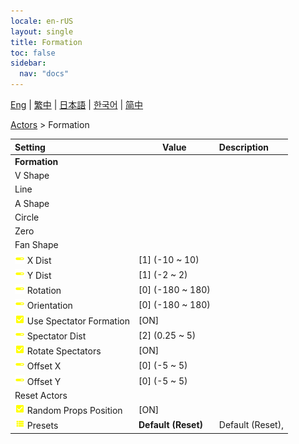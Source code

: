 ```yaml
---
locale: en-rUS
layout: single
title: Formation
toc: false
sidebar:
  nav: "docs"
---
```

[Eng](/dancexr/menu/2025.4/actors/formation) | [繁中](/tw/dancexr/menu/2025.4/actors/formation) | [日本語](/jp/dancexr/menu/2025.4/actors/formation) | [한국어](/kr/dancexr/menu/2025.4/actors/formation) | [简中](/zh/dancexr/menu/2025.4/actors/formation)

[Actors](../menu#Actors) > Formation



| Setting | Value | Description |
| :--- | --- | :--- |
|<nobr> <b>Formation</b></nobr>|| 
|<nobr> V Shape</nobr>|| 
|<nobr> Line</nobr>|| 
|<nobr> A Shape</nobr>|| 
|<nobr> Circle</nobr>|| 
|<nobr> Zero</nobr>|| 
|<nobr> Fan Shape</nobr>|| 
|<nobr><img src="/images/icon/ic_slider.png" alt="slider icon"/> X Dist</nobr>| [1] (-10 ~ 10) | 
|<nobr><img src="/images/icon/ic_slider.png" alt="slider icon"/> Y Dist</nobr>| [1] (-2 ~ 2) | 
|<nobr><img src="/images/icon/ic_slider.png" alt="slider icon"/> Rotation</nobr>| [0] (-180 ~ 180) | 
|<nobr><img src="/images/icon/ic_slider.png" alt="slider icon"/> Orientation</nobr>| [0] (-180 ~ 180) | 
|<nobr><img src="/images/icon/ic_check_on.png" alt="check on icon"/> Use Spectator Formation</nobr>| [ON] | 
|<nobr><img src="/images/icon/ic_slider.png" alt="slider icon"/> Spectator Dist</nobr>| [2] (0.25 ~ 5) | 
|<nobr><img src="/images/icon/ic_check_on.png" alt="check on icon"/> Rotate Spectators</nobr>| [ON] | 
|<nobr><img src="/images/icon/ic_slider.png" alt="slider icon"/> Offset X</nobr>| [0] (-5 ~ 5) | 
|<nobr><img src="/images/icon/ic_slider.png" alt="slider icon"/> Offset Y</nobr>| [0] (-5 ~ 5) | 
|<nobr> Reset Actors</nobr>|| 
|<nobr><img src="/images/icon/ic_check_on.png" alt="check on icon"/> Random Props Position</nobr>| [ON] | 
|<nobr><img src="/images/icon/ic_list.png" alt="list icon"/> Presets</nobr>| **Default (Reset)** | Default (Reset),  |
